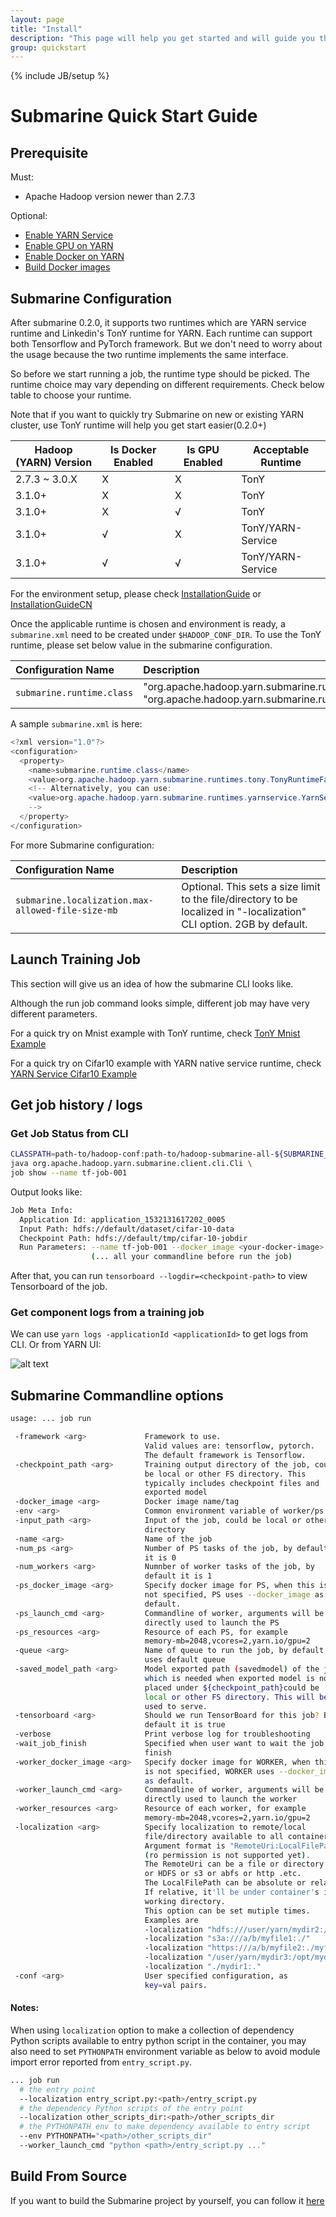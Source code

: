 ```yaml
---
layout: page
title: "Install"
description: "This page will help you get started and will guide you through installing Apache Submarine and running it in the command line."
group: quickstart
---
```

<!--
Licensed under the Apache License, Version 2.0 (the "License");
you may not use this file except in compliance with the License.
You may obtain a copy of the License at

http://www.apache.org/licenses/LICENSE-2.0

Unless required by applicable law or agreed to in writing, software
distributed under the License is distributed on an "AS IS" BASIS,
WITHOUT WARRANTIES OR CONDITIONS OF ANY KIND, either express or implied.
See the License for the specific language governing permissions and
limitations under the License.
-->
{% include JB/setup %}

# Submarine Quick Start Guide

## Prerequisite

Must:

- Apache Hadoop version newer than 2.7.3

Optional:

- [Enable YARN Service](https://hadoop.apache.org/docs/r3.1.0/hadoop-yarn/hadoop-yarn-site/yarn-service/Overview.html)
- [Enable GPU on YARN](https://hadoop.apache.org/docs/r3.1.0/hadoop-yarn/hadoop-yarn-site/UsingGpus.html)
- [Enable Docker on YARN](https://hadoop.apache.org/docs/r3.1.1/hadoop-yarn/hadoop-yarn-site/DockerContainers.html)
- [Build Docker images](docs/0.2.0/WriteDockerfileTF)


## Submarine Configuration

After submarine 0.2.0, it supports two runtimes which are YARN service
 runtime and Linkedin's TonY runtime for YARN. Each runtime can support both
 Tensorflow and PyTorch framework. But we don't need to worry about the
  usage because the two runtime implements the same interface.

So before we start running a job, the runtime type should be picked. The
runtime choice may vary depending on different requirements. Check below
table to choose your runtime.

Note that if you want to quickly try Submarine on new or existing YARN cluster, use TonY runtime will help you get start easier(0.2.0+)

| Hadoop (YARN) Version | Is Docker Enabled | Is GPU Enabled | Acceptable Runtime |
| ----------            |-------------      | --------       | -----------------  |
| 2.7.3 ~ 3.0.X         | X                 | X              | TonY               |
| 3.1.0+                | X                 | X              | TonY               |
| 3.1.0+                | X                 | √              | TonY               |
| 3.1.0+                | √                 | X              | TonY/YARN-Service  |
| 3.1.0+                | √                 | √              | TonY/YARN-Service  |


For the environment setup, please check [InstallationGuide](docs/0.2.0/InstallationGuide) or [InstallationGuideCN](docs/0.2.0/InstallationGuideChineseVersion)

Once the applicable runtime is chosen and environment is ready, a `submarine.xml` need to be created under
 `$HADOOP_CONF_DIR`. To use the TonY runtime, please set below value in the
 submarine configuration.

|Configuration Name | Description |
|:---- |:---- |
| `submarine.runtime.class` | "org.apache.hadoop.yarn.submarine.runtimes.tony.TonyRuntimeFactory" or "org.apache.hadoop.yarn.submarine.runtimes.yarnservice.YarnServiceRuntimeFactory" |


A sample `submarine.xml` is here:

```java
<?xml version="1.0"?>
<configuration>
  <property>
    <name>submarine.runtime.class</name>
    <value>org.apache.hadoop.yarn.submarine.runtimes.tony.TonyRuntimeFactory</value>
    <!-- Alternatively, you can use:
    <value>org.apache.hadoop.yarn.submarine.runtimes.yarnservice.YarnServiceRuntimeFactory</value>
    -->
  </property>
</configuration>
```

For more Submarine configuration:

|Configuration Name | Description |
|:----              |:----        |
| `submarine.localization.max-allowed-file-size-mb` | Optional. This sets a size limit to the file/directory to be localized in "-localization" CLI option. 2GB by default. |


## Launch Training Job
This section will give us an idea of how the submarine CLI looks like.

Although the run job command looks simple, different job may have very different parameters.

For a quick try on Mnist example with TonY runtime, check [TonY Mnist Example](docs/0.2.0/TonYRuntimeGuide)


For a quick try on Cifar10 example with YARN native service runtime, check [YARN Service Cifar10 Example](docs/0.2.0/RunningDistributedCifar10TFJobs)


## Get job history / logs

### Get Job Status from CLI

```bash
CLASSPATH=path-to/hadoop-conf:path-to/hadoop-submarine-all-${SUBMARINE_VERSION}-hadoop-${HADOOP_VERSION}.jar \
java org.apache.hadoop.yarn.submarine.client.cli.Cli \
job show --name tf-job-001
```

Output looks like:

```bash
Job Meta Info:
  Application Id: application_1532131617202_0005
  Input Path: hdfs://default/dataset/cifar-10-data
  Checkpoint Path: hdfs://default/tmp/cifar-10-jobdir
  Run Parameters: --name tf-job-001 --docker_image <your-docker-image>
                  (... all your commandline before run the job)
```

After that, you can run ```tensorboard --logdir=<checkpoint-path>``` to view Tensorboard of the job.

### Get component logs from a training job

We can use `yarn logs -applicationId <applicationId>` to get logs from CLI.
Or from YARN UI:

![alt text]({{BASE_PATH}}/assets/themes/submarine/img/job-logs-ui.png "Job logs UI")


## Submarine Commandline options

```bash
usage: ... job run

 -framework <arg>             Framework to use.
                              Valid values are: tensorflow, pytorch.
                              The default framework is Tensorflow.
 -checkpoint_path <arg>       Training output directory of the job, could
                              be local or other FS directory. This
                              typically includes checkpoint files and
                              exported model
 -docker_image <arg>          Docker image name/tag
 -env <arg>                   Common environment variable of worker/ps
 -input_path <arg>            Input of the job, could be local or other FS
                              directory
 -name <arg>                  Name of the job
 -num_ps <arg>                Number of PS tasks of the job, by default
                              it is 0
 -num_workers <arg>           Numnber of worker tasks of the job, by
                              default it is 1
 -ps_docker_image <arg>       Specify docker image for PS, when this is
                              not specified, PS uses --docker_image as
                              default.
 -ps_launch_cmd <arg>         Commandline of worker, arguments will be
                              directly used to launch the PS
 -ps_resources <arg>          Resource of each PS, for example
                              memory-mb=2048,vcores=2,yarn.io/gpu=2
 -queue <arg>                 Name of queue to run the job, by default it
                              uses default queue
 -saved_model_path <arg>      Model exported path (savedmodel) of the job,
                              which is needed when exported model is not
                              placed under ${checkpoint_path}could be
                              local or other FS directory. This will be
                              used to serve.
 -tensorboard <arg>           Should we run TensorBoard for this job? By
                              default it is true
 -verbose                     Print verbose log for troubleshooting
 -wait_job_finish             Specified when user want to wait the job
                              finish
 -worker_docker_image <arg>   Specify docker image for WORKER, when this
                              is not specified, WORKER uses --docker_image
                              as default.
 -worker_launch_cmd <arg>     Commandline of worker, arguments will be
                              directly used to launch the worker
 -worker_resources <arg>      Resource of each worker, for example
                              memory-mb=2048,vcores=2,yarn.io/gpu=2
 -localization <arg>          Specify localization to remote/local
                              file/directory available to all container(Docker).
                              Argument format is "RemoteUri:LocalFilePath[:rw]"
                              (ro permission is not supported yet).
                              The RemoteUri can be a file or directory in local
                              or HDFS or s3 or abfs or http .etc.
                              The LocalFilePath can be absolute or relative.
                              If relative, it'll be under container's implied
                              working directory.
                              This option can be set mutiple times.
                              Examples are
                              -localization "hdfs:///user/yarn/mydir2:/opt/data"
                              -localization "s3a:///a/b/myfile1:./"
                              -localization "https:///a/b/myfile2:./myfile"
                              -localization "/user/yarn/mydir3:/opt/mydir3"
                              -localization "./mydir1:."
 -conf <arg>                  User specified configuration, as
                              key=val pairs.
```

#### Notes:
When using `localization` option to make a collection of dependency Python
scripts available to entry python script in the container, you may also need to
set `PYTHONPATH` environment variable as below to avoid module import error
reported from `entry_script.py`.

```bash
... job run
  # the entry point
  --localization entry_script.py:<path>/entry_script.py
  # the dependency Python scripts of the entry point
  --localization other_scripts_dir:<path>/other_scripts_dir
  # the PYTHONPATH env to make dependency available to entry script
  --env PYTHONPATH="<path>/other_scripts_dir"
  --worker_launch_cmd "python <path>/entry_script.py ..."
```


## Build From Source

If you want to build the Submarine project by yourself, you can follow it [here](docs/0.2.0/BuildFromCode)

